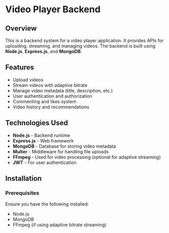 # Video Player Backend

## Overview
This is a backend system for a video player application. It provides APIs for uploading, streaming, and managing videos. The backend is built using **Node.js**, **Express.js**, and **MongoDB**.

## Features
- Upload videos
- Stream videos with adaptive bitrate
- Manage video metadata (title, description, etc.)
- User authentication and authorization
- Commenting and likes system
- Video history and recommendations

## Technologies Used
- **Node.js** - Backend runtime
- **Express.js** - Web framework
- **MongoDB** - Database for storing video metadata
- **Multer** - Middleware for handling file uploads
- **FFmpeg** - Used for video processing (optional for adaptive streaming)
- **JWT** - For user authentication

## Installation

### Prerequisites
Ensure you have the following installed:
- Node.js
- MongoDB
- FFmpeg (if using adaptive bitrate streaming)

